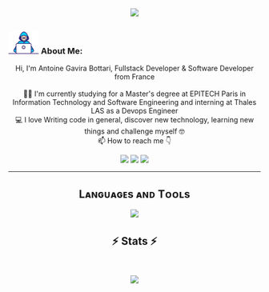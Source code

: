 <!-- <img align="right" src="<img align="right" src="https://visitor-badge.laobi.icu/badge?page_id=HalemoGPA/HalemoGPA" alt="HalemoGPA">HalemoGPA" alt="HalemoGPA"> -->
<!-- [![Typing SVG](https://readme-typing-svg.herokuapp.com?center=true&lines=This+is+HalemoGPA;Nice+to+meet+you+%F0%9F%91%8B)](https://git.io/typing-svg)       -->

<h1 align="center">
  <a href="https://git.io/typing-svg">
    <img src="https://readme-typing-svg.herokuapp.com/?lines=This+is+Antweene;Nice+to+meet+you+%F0%9F%91%8B&center=true&size=30">
  </a>
</h1>
   
###  <img src="./images/Developer.gif" alt="developer gif"  height="45px">  About Me:
<p align="center">
  Hi, I'm Antoine Gavira Bottari, Fullstack Developer & Software Developer from France
  <br>
  <br>
  👨‍🎓 I'm currently studying for a Master's degree at EPITECH Paris in Information Technology and Software Engineering and interning at Thales LAS as a Devops Engineer
  <br>
  💻 I love Writing code in general, discover new technology, learning new things and challenge myself 🤓
  <br>
  📫 How to reach me 👇
</p>
<p align="center"> <a href="https://www.linkedin.com/in/antoine-gavira-bottari-3b2671214/"><img src="https://img.shields.io/badge/linkedin-%230077B5.svg?&style=for-the-badge&logo=linkedin&logoColor=white" height=23></a> <a href="mailto:antweneee.dev@gmail.com"><img src="https://img.shields.io/badge/Gmail-D14836?style=for-the-badge&logo=gmail&logoColor=white" height=23></a> 
   <a href="https://x.com/devantweneee"><img src="https://img.shields.io/badge/Twitter-222222?style=for-the-badge&logo=twitter&logoColor=white" height=23></a>
<hr>


<!--Languages and Tools Section-->       
<h2 align="center">Lᴀɴɢᴜᴀɢᴇs ᴀɴᴅ Tᴏᴏʟs</h2> 
<p align="center">
<img width="600px"  src="https://skillicons.dev/icons?i=py,flask,mysql,mongo,sqlite,postgres,php,html,css,js,ts,nodejs,express,react,nestjs,golang,ipfs,cs,c,cpp,dart,flutter,md,git,github,gitlab,vscode,docker,postman,netlify,vercel,linux,bash,haskell&perline=12"  />
</p>



<h2 align="center">⚡ Stats ⚡</h2>
<br>



<p align="center">
<a href="https://github.com/Antweneee/githubProfileThing/">
      <img width=325  src="https://github-readme-stats.vercel.app/api/top-langs/?username=Antweneee&size_weight=0.2&count_weight=0.5&title_color=61dafb&text_color=ffffff&icon_color=61dafb&bg_color=20232a&langs_count=8&layout=compact&border_color=61dafb&hide_border=true" />
 </a>
</p>
